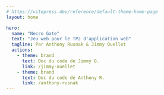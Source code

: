 ```yaml
---
# https://vitepress.dev/reference/default-theme-home-page
layout: home

hero:
  name: "Necro Gate"
  text: "Jeu web pour le TP2 d'application web"
  tagline: Par Anthony Rusnak & Jimmy Ouellet
  actions:
    - theme: brand
      text: Doc du code de Jimmy O.
      link: /jimmy-ouellet
    - theme: brand
      text: Doc du code de Anthony R. 
      link: /anthony-rusnak
---
```


